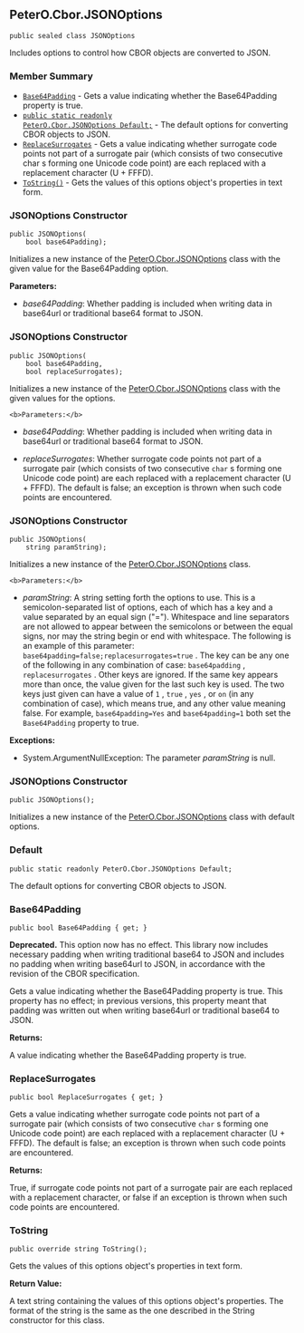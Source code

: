 ## PeterO.Cbor.JSONOptions

    public sealed class JSONOptions

 Includes options to control how CBOR objects are converted to JSON.

### Member Summary
* <code>[Base64Padding](#Base64Padding)</code> - Gets a value indicating whether the Base64Padding property is true.
* <code>[public static readonly PeterO.Cbor.JSONOptions Default;](#Default)</code> - The default options for converting CBOR objects to JSON.
* <code>[ReplaceSurrogates](#ReplaceSurrogates)</code> - Gets a value indicating whether surrogate code points not part of a surrogate pair (which consists of two consecutive char s forming one Unicode code point) are each replaced with a replacement character (U + FFFD).
* <code>[ToString()](#ToString)</code> - Gets the values of this options object's properties in text form.

<a id="Void_ctor_Boolean"></a>
### JSONOptions Constructor

    public JSONOptions(
        bool base64Padding);

 Initializes a new instance of the [PeterO.Cbor.JSONOptions](PeterO.Cbor.JSONOptions.md) class with the given value for the Base64Padding option.

   <b>Parameters:</b>

 * <i>base64Padding</i>: Whether padding is included when writing data in base64url or traditional base64 format to JSON.

<a id="Void_ctor_Boolean_Boolean"></a>
### JSONOptions Constructor

    public JSONOptions(
        bool base64Padding,
        bool replaceSurrogates);

 Initializes a new instance of the [PeterO.Cbor.JSONOptions](PeterO.Cbor.JSONOptions.md) class with the given values for the options.

    <b>Parameters:</b>

 * <i>base64Padding</i>: Whether padding is included when writing data in base64url or traditional base64 format to JSON.

 * <i>replaceSurrogates</i>: Whether surrogate code points not part of a surrogate pair (which consists of two consecutive  `char`  s forming one Unicode code point) are each replaced with a replacement character (U + FFFD). The default is false; an exception is thrown when such code points are encountered.

<a id="Void_ctor_System_String"></a>
### JSONOptions Constructor

    public JSONOptions(
        string paramString);

 Initializes a new instance of the [PeterO.Cbor.JSONOptions](PeterO.Cbor.JSONOptions.md) class.

    <b>Parameters:</b>

 * <i>paramString</i>: A string setting forth the options to use. This is a semicolon-separated list of options, each of which has a key and a value separated by an equal sign ("="). Whitespace and line separators are not allowed to appear between the semicolons or between the equal signs, nor may the string begin or end with whitespace. The following is an example of this parameter:  `base64padding=false;replacesurrogates=true` . The key can be any one of the following in any combination of case:  `base64padding` ,  `replacesurrogates` . Other keys are ignored. If the same key appears more than once, the value given for the last such key is used. The two keys just given can have a value of  `1` ,  `true` ,  `yes` , or  `on`  (in any combination of case), which means true, and any other value meaning false. For example,  `base64padding=Yes`  and  `base64padding=1`  both set the  `Base64Padding`  property to true.

<b>Exceptions:</b>

 * System.ArgumentNullException:
The parameter  <i>paramString</i>
 is null.

<a id="Void_ctor"></a>
### JSONOptions Constructor

    public JSONOptions();

 Initializes a new instance of the [PeterO.Cbor.JSONOptions](PeterO.Cbor.JSONOptions.md) class with default options.

  <a id="Default"></a>
### Default

    public static readonly PeterO.Cbor.JSONOptions Default;

 The default options for converting CBOR objects to JSON.

  <a id="Base64Padding"></a>
### Base64Padding

    public bool Base64Padding { get; }

<b>Deprecated.</b> This option now has no effect. This library now includes necessary padding when writing traditional base64 to JSON and includes no padding when writing base64url to JSON, in accordance with the revision of the CBOR specification.

 Gets a value indicating whether the Base64Padding property is true. This property has no effect; in previous versions, this property meant that padding was written out when writing base64url or traditional base64 to JSON.

   <b>Returns:</b>

A value indicating whether the Base64Padding property is true.

<a id="ReplaceSurrogates"></a>
### ReplaceSurrogates

    public bool ReplaceSurrogates { get; }

 Gets a value indicating whether surrogate code points not part of a surrogate pair (which consists of two consecutive  `char`  s forming one Unicode code point) are each replaced with a replacement character (U + FFFD). The default is false; an exception is thrown when such code points are encountered.

   <b>Returns:</b>

True, if surrogate code points not part of a surrogate pair are each replaced with a replacement character, or false if an exception is thrown when such code points are encountered.

<a id="ToString"></a>
### ToString

    public override string ToString();

 Gets the values of this options object's properties in text form.

   <b>Return Value:</b>

A text string containing the values of this options object's properties. The format of the string is the same as the one described in the String constructor for this class.
